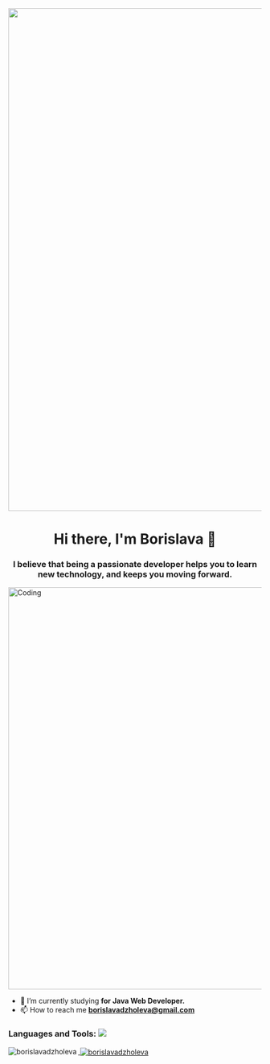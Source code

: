 <img align="center" width="1000" src="https://www.p92.hu/binaries/content/gallery/p92website/technologies/java-details.png">
<h1 align="center">Hi there, I'm Borislava 👋</h1>
<h3 align="center">I believe that being a passionate developer helps you to learn new technology, and keeps you moving forward.</h3>
<img align="center" alt="Coding" width="800" src="https://images.lemonly.com/wp-content/uploads/2018/08/07150313/Homebase_Thumb_v01.gif">


- 🌱 I’m currently studying **for Java Web Developer.**
- 📫 How to reach me **borislavadzholeva@gmail.com**

<h3 align="left">Languages and Tools:
    <a href="https://skillicons.dev">
<img src="https://skillicons.dev/icons?i=java,spring,idea,mysql,html,bootstrap,js,vscode,azure" /></h3>
<p><img align="left" src="https://github-readme-stats.vercel.app/api/top-langs?username=borislavadzholeva&show_icons=true&locale=en&layout=compact" alt="borislavadzholeva" /></p>

<p>&nbsp;<img align="center" src="https://github-readme-stats.vercel.app/api?username=borislavadzholeva&show_icons=true&locale=en" alt="borislavadzholeva" /></p>



